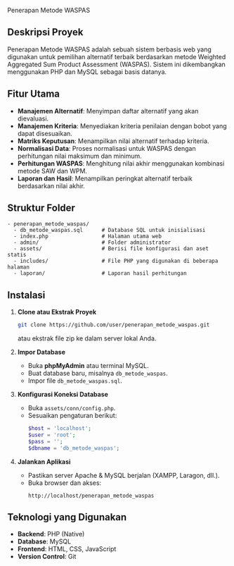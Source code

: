 Penerapan Metode WASPAS

## Deskripsi Proyek
Penerapan Metode WASPAS adalah sebuah sistem berbasis web yang digunakan untuk pemilihan alternatif terbaik berdasarkan metode Weighted Aggregated Sum Product Assessment (WASPAS). Sistem ini dikembangkan menggunakan PHP dan MySQL sebagai basis datanya.

## Fitur Utama
- **Manajemen Alternatif**: Menyimpan daftar alternatif yang akan dievaluasi.
- **Manajemen Kriteria**: Menyediakan kriteria penilaian dengan bobot yang dapat disesuaikan.
- **Matriks Keputusan**: Menampilkan nilai alternatif terhadap kriteria.
- **Normalisasi Data**: Proses normalisasi untuk WASPAS dengan perhitungan nilai maksimum dan minimum.
- **Perhitungan WASPAS**: Menghitung nilai akhir menggunakan kombinasi metode SAW dan WPM.
- **Laporan dan Hasil**: Menampilkan peringkat alternatif terbaik berdasarkan nilai akhir.

## Struktur Folder
```
- penerapan_metode_waspas/
  - db_metode_waspas.sql      # Database SQL untuk inisialisasi
  - index.php                 # Halaman utama web
  - admin/                    # Folder administrator
  - assets/                   # Berisi file konfigurasi dan aset statis
  - includes/                 # File PHP yang digunakan di beberapa halaman
  - laporan/                  # Laporan hasil perhitungan
```

## Instalasi
1. **Clone atau Ekstrak Proyek**
   ```sh
   git clone https://github.com/user/penerapan_metode_waspas.git
   ```
   atau ekstrak file zip ke dalam server lokal Anda.

2. **Impor Database**
   - Buka **phpMyAdmin** atau terminal MySQL.
   - Buat database baru, misalnya `db_metode_waspas`.
   - Impor file `db_metode_waspas.sql`.

3. **Konfigurasi Koneksi Database**
   - Buka `assets/conn/config.php`.
   - Sesuaikan pengaturan berikut:
     ```php
     $host = 'localhost';
     $user = 'root';
     $pass = '';
     $dbname = 'db_metode_waspas';
     ```

4. **Jalankan Aplikasi**
   - Pastikan server Apache & MySQL berjalan (XAMPP, Laragon, dll.).
   - Buka browser dan akses:
     ```
     http://localhost/penerapan_metode_waspas
     ```

## Teknologi yang Digunakan
- **Backend**: PHP (Native)
- **Database**: MySQL
- **Frontend**: HTML, CSS, JavaScript
- **Version Control**: Git



